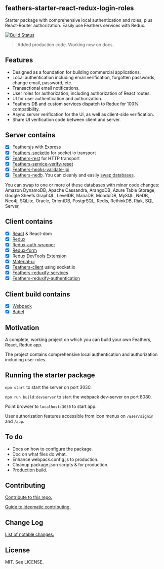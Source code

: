 ## feathers-starter-react-redux-login-roles
Starter package with comprehensive local authentication and roles, plus React-Router authorization.
Easily use Feathers services with Redux.

[![Build Status](https://travis-ci.org/eddyystop/feathers-starter-react-redux-login-roles.svg?branch=master)](https://travis-ci.org/eddyystop/feathers-starter-react-redux-login-roles)

> Added production code. Working now on docs.

## Features

- Designed as a foundation for building commercial applications.
- Local authentication including email verification, forgotten passwords, change email, password, etc.
- Transactional email notifications.
- User roles for authorization, including authorization of React routes.
- UI for user authentication and authorization.
- Feathers DB and custom services dispatch to Redux for 100% compatibility.
- Async server verification for the UI, as well as client-side verification.
- Share UI verification code between client and server.

## Server contains

- [x] [Feathersjs](https://github.com/feathersjs/feathers) with [Express](https://github.com/expressjs)
- [x] [Feathers-socketio](https://github.com/feathersjs/feathers-socketio) for socket.io transport
- [x] [Feathers-rest](https://github.com/feathersjs/feathers-rest) for HTTP transport
- [x] [Feathers-service-verify-reset](https://github.com/eddyystop/feathers-service-verify-reset)
- [x] [Feathers-hooks-validate-joi](https://github.com/eddyystop/feathers-hooks-validate-joi)
- [x] [Feathers-nedb](https://github.com/feathersjs/feathers-nedb).
You can cleanly and easily [swap databases](http://docs.feathersjs.com/databases/readme.html).

You can swap to one or more of these databases with minor code changes:
Amazon DynamoDB,
Apache Cassandra,
ArangoDB,
Azure Table Storage,
Google Sheets
GraphQL,
LevelDB,
MariaDB,
MondoDB,
MySQL,
NeDB,
Neo4j,
SQLite,
Oracle,
OrientDB,
PostgrSQL,
Redis,
RethinkDB,
Riak,
SQL Server,

## Client contains

- [x] [React](https://facebook.github.io/react/) & React-dom
- [x] [Redux](https://github.com/reactjs/redux)
- [x] [Redux-auth-wrapper](https://github.com/mjrussell/redux-auth-wrapper)
- [x] [Redux-form](https://github.com/erikras/redux-form)
- [x] [Redux DevTools Extension](https://github.com/zalmoxisus/redux-devtools-extension)
- [x] [Material-ui](https://github.com/callemall/material-ui)
- [x] [Feathers-client](https://github.com/feathersjs/feathers-client) using socket.io
- [x] [Feathers-reduxify-services](https://github.com/eddyystop/feathers-reduxify-services)
- [x] [Feathers-reduxify-authentication](https://github.com/eddyystop/feathers-reduxify-authentication)

## Client build contains

- [x] [Webpack](https://webpack.github.io)
- [x] [Babel](https://babeljs.io/)

## Motivation

A complete, working project on which you can build your own Feathers, React, Redux app.

The project contains comprehensive local authentication and authorization including user roles.

## <a name="running"></a> Running the starter package

`npm start` to start the server on port 3030.

`npm run build:devserver` to start the webpack dev-server on port 8080.

Point browser to `localhost:3030` to start app.

User authorization features accessible from icon menus on `/user/signin` and `/app`. 

## <a name="todo"></a> To do

- Docs on how to configure the package.
- Doc on what files do what.
- Enhance webpack.config.js to production.
- Cleanup package.json scripts & for production.
- Production build.

## <a name="contribution"></a> Contributing

[Contribute to this repo.](./CONTRIBUTING.md)

[Guide to ideomatic contributing.](https://github.com/jonschlinkert/idiomatic-contributing)

## <a name="changeLog"></a> Change Log

[List of notable changes.](./CHANGELOG.md)

## <a name="license"></a> License

MIT. See LICENSE.
